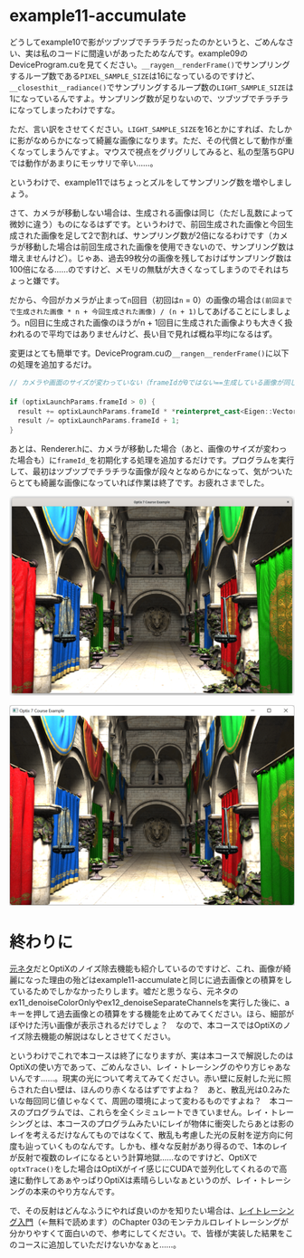 # example11-accumulate

どうしてexample10で影がツブツブでチラチラだったのかというと、ごめんなさい、実は私のコードに間違いがあったためなんです。example09のDeviceProgram.cuを見てください。`__raygen__renderFrame()`でサンプリングするループ数である`PIXEL_SAMPLE_SIZE`は16になっているのですけど、`__closesthit__radiance()`でサンプリングするループ数の`LIGHT_SAMPLE_SIZE`は1になっているんですよ。サンプリング数が足りないので、ツブツブでチラチラになってしまったわけですな。

ただ、言い訳をさせてください。`LIGHT_SAMPLE_SIZE`を16とかにすれば、たしかに影がなめらかになって綺麗な画像になります。ただ、その代償として動作が重くなってしまうんですよ。マウスで視点をグリグリしてみると、私の型落ちGPUでは動作があまりにモッサリで辛い……。

というわけで、example11ではちょっとズルをしてサンプリング数を増やしましょう。

さて、カメラが移動しない場合は、生成される画像は同じ（ただし乱数によって微妙に違う）ものになるはずです。というわけで、前回生成された画像と今回生成された画像を足して2で割れば、サンプリング数が2倍になるわけです（カメラが移動した場合は前回生成された画像を使用できないので、サンプリング数は増えませんけど）。じゃあ、過去99枚分の画像を残しておけばサンプリング数は100倍になる……のですけど、メモリの無駄が大きくなってしまうのでそれはちょっと嫌です。

だから、今回がカメラが止まって`n`回目（初回は`n` = 0）の画像の場合は`(前回までで生成された画像 * n + 今回生成された画像) / (n + 1)`してあげることにしましょう。n回目に生成された画像のほうがn + 1回目に生成された画像よりも大きく扱われるので平均ではありませんけど、長い目で見れば概ね平均になるはず。

変更はとても簡単です。DeviceProgram.cuの`__rangen__renderFrame()`に以下の処理を追加するだけ。

~~~c++
// カメラや画面のサイズが変わっていない（frameIdが0ではない==生成している画像が同じ）場合は、これまでの繰り返しで作成したピクセルの色と今回のピクセルの色の平均を取りをします。

if (optixLaunchParams.frameId > 0) {
  result += optixLaunchParams.frameId * *reinterpret_cast<Eigen::Vector3f *>(&optixLaunchParams.imageBuffer[x + y * optixGetLaunchDimensions().x]); // 今回のピクセルの色にこれまでの平均値をframeId（これまでに計算したピクセルの数）倍したものを足し合わせて、
  result /= optixLaunchParams.frameId + 1;                                                                                                          // frameId（これまでに計算したピクセルの数）+ 1（今回計算したピクセルの分）で割ります。
}
~~~

あとは、Renderer.hに、カメラが移動した場合（あと、画像のサイズが変わった場合も）に`frameId_`を初期化する処理を追加するだけです。プログラムを実行して、最初はツブツブでチラチラな画像が段々となめらかになって、気がついたらとても綺麗な画像になっていれば作業は終了です。お疲れさまでした。

![example11-accumulate-linux](https://raw.githubusercontent.com/tail-island/optix7courseR/main/image/example11-accumulate-linux.png)

![example11-accumulate-windows](https://raw.githubusercontent.com/tail-island/optix7courseR/main/image/example11-accumulate-windows.png)

# 終わりに

[元ネタ](https://github.com/ingowald/optix7course)だとOptiXのノイズ除去機能も紹介しているのですけど、これ、画像が綺麗になった理由の殆どはexample11-accumulateと同じに過去画像との積算をしているためでしかなかったりします。嘘だと思うなら、元ネタのex11_denoiseColorOnlyやex12_denoiseSeparateChannelsを実行した後に、aキーを押して過去画像との積算をする機能を止めてみてください。ほら、細部がぼやけた汚い画像が表示されるだけでしょ？　なので、本コースではOptiXのノイズ除去機能の解説はなしとさせてください。

というわけでこれで本コースは終了になりますが、実は本コースで解説したのはOptiXの使い方であって、ごめんなさい、レイ・トレーシングのやり方じゃあないんです……。現実の光について考えてみてください。赤い壁に反射した光に照らされた白い壁は、ほんのり赤くなるはずですよね？　あと、散乱光は0.2みたいな毎回同じ値じゃなくて、周囲の環境によって変わるものですよね？　本コースのプログラムでは、これらを全くシミュレートできていません。レイ・トレーシングとは、本コースのプログラムみたいにレイが物体に衝突したらあとは影のレイを考えるだけなんてものではなくて、散乱も考慮した光の反射を逆方向に何度も辿っていくものなんです。しかも、様々な反射があり得るので、1本のレイが反射で複数のレイになるという計算地獄……なのですけど、OptiXで`optxTrace()`をした場合はOptiXがイイ感じにCUDAで並列化してくれるので高速に動作してあぁやっぱりOptiXは素晴らしいなぁというのが、レイ・トレーシングの本来のやり方なんです。

で、その反射はどんなふうにやれば良いのかを知りたい場合は、[レイトレーシング入門](https://zenn.dev/mebiusbox/books/8d9c42883df9f6)（←無料で読めます）のChapter 03のモンテカルロレイトレーシングが分かりやすくて面白いので、参考にしてください。で、皆様が実装した結果をこのコースに追加していただけないかなぁと……。
